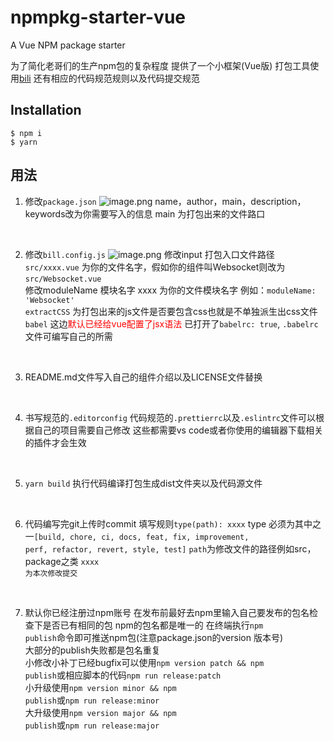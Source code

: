 # npmpkg-starter-vue
A Vue NPM package starter

为了简化老哥们的生产npm包的复杂程度
提供了一个小框架(Vue版) 打包工具使用[bili](https://github.com/egoist/bili)
还有相应的代码规范规则以及代码提交规范

## Installation

```
$ npm i
$ yarn 
```
## 用法

1. 修改<code>package.json</code>
![image.png](https://i.loli.net/2020/01/14/9vf1JxTrGCZmtcW.png)
name，author，main，description，keywords改为你需要写入的信息
main 为打包出来的文件路口
<br>

2. 修改<code>bill.config.js</code>
![image.png](https://i.loli.net/2020/01/14/VuPOGQBKrTYiphe.png)
修改input 打包入口文件路径 <code>src/xxxx.vue</code> 为你的文件名字，假如你的组件叫Websocket则改为<code>src/Websocket.vue</code><br>
修改moduleName 模块名字 xxxx 为你的文件模块名字 例如：<code>moduleName: 'Websocket'</code><br>
<code>extractCSS</code> 为打包出来的js文件是否要包含css也就是不单独派生出css文件<br>
<code>babel</code> 这边<font color=red>默认已经给vue配置了jsx语法</font>  已打开了<code>babelrc: true</code>, <code>.babelrc</code>文件可编写自己的所需
<br>

3. README.md文件写入自己的组件介绍以及LICENSE文件替换
<br>

4. 书写规范的<code>.editorconfig</code> 代码规范的<code>.prettierrc</code>以及<code>.eslintrc</code>文件可以根据自己的项目需要自己修改 这些都需要vs code或者你使用的编辑器下载相关的插件才会生效
<br>

5. <code>yarn build</code> 执行代码编译打包生成dist文件夹以及代码源文件
<br>

6. 代码编写完git上传时commit 填写规则<code>type(path): xxxx</code>
type 必须为其中之一<code>[build, chore, ci, docs, feat, fix, improvement, perf, refactor, revert, style, test]</code>
<code>path</code>为修改文件的路径例如src，package之类
<code>xxxx 为本次修改提交</code>
<br>

7. 默认你已经注册过npm账号 在发布前最好去npm里输入自己要发布的包名检查下是否已有相同的包 npm的包名都是唯一的 在终端执行<code>npm publish</code>命令即可推送npm包(注意package.json的version 版本号)<br>
大部分的publish失败都是包名重复<br>
小修改小补丁已经bugfix可以使用<code>npm version patch && npm publish</code>或相应脚本的代码<code>npm run release:patch</code><br>
小升级使用<code>npm version minor && npm publish</code>或<code>npm run release:minor</code><br>
大升级使用<code>npm version major && npm publish</code>或<code>npm run release:major</code>
